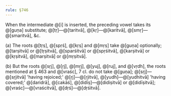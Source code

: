 ```yaml
---
rule: §746
---
```


When the intermediate @[i] is inserted, the preceding vowel takes its @[guṇa] substitute; @[tṛ]—@[taritvā], @[kṛ]—@[karitvā], @[smṛ]—@[smaritvā], &c.

(a) The roots @[tṛṣ], @[spṛś], @[kṛṣ] and @[mṛṣ] take @[guṇa] optionally; @[tarṣitvā] or @[tṛṣitvā], @[sparśitvā] or @[spṛśitvā], @[karṣitvā] or @[kṛṣitvā], @[marṣitvā] or @[mṛṣitvā].

(b) But the roots @[sṛj], @[ṛj], @[mṛj], @[yuj], @[ruj], and @[vṛdh], the roots mentioned at § 463 and @[vraśc], 7 cl. do not take @[guṇa]; @[sṛj]—@[sṛjitvā] 'having rejoiced;' @[ṛj]—@[ṛjitvā], @[yudh]—@[yudhitvā] 'having covered;' @[daridrā], @[cakāś], @[didīṣ]—@[didiṣitvā] or @[didīṣitvā]; @[vraśc]—@[vraścitvā], @[dṛś]—@[dṛśitvā].